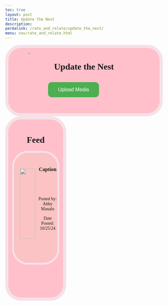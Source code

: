 ```yaml
---
toc: true
layout: post
title: Update the Nest
description:
permalink: /rate_and_relate/update_the_nest/
menu: nav/rate_and_relate.html
---
```

<style>
.feedContainer {
    transform: translateY(-90px);
}
.postFeed {
    border: 6px solid black;
    background-color: #FBC3C3;
    border-color: #F5E1E7;
    border-radius: 50px;
    height: 350px;
    margin-bottom: 12px;
    margin-left: 12px;
    margin-right: 12px;
}
.textContainer {
    transform: translateY(20px)
}
.textInfo {
    transform: translateY(30px)
}
.imageContainer {
    height: auto;
    display: inline;
    float: left;
    width: 55%;
    transform: translateX(5px) translateY(50px);
    text-align: center;
}
.imageContainer > img {
    width: 80%;
    display: inline-block;
}
.feed {
    border: 10px solid black;
    border-radius: 50px;
    border-color: #F5E1E7;
    background-color: pink;
    text-align: center;
    padding: 100px 0 3px 0;
    height: auto;
    font-family: 'Playfair Display', serif;
    float: left;
}
.header {
        border: 10px solid black;
        border-radius: 50px;
        border-color: #F5E1E7;
        background-color: pink;
        text-align: center;
        padding: 5px 0 3px 0;
        height: 200px;
        font-family: 'Playfair Display', serif;
    }
.headerImage > img {
    height: auto;
    display: inline;
    width: 15%;
    float: left;
    transform: translateX(30px) translateY(-80px);
}
.styled-button {
            background-color: #4CAF50;
            border: none;
            color: white;
            padding: 15px 32px;
            text-align: center;
            text-decoration: none;
            display: inline-block;
            font-size: 16px;
            margin: 4px 2px;
            cursor: pointer;
            border-radius: 12px;
            transition: background-color 0.3s, transform 0.2s;
            transform: translateX(-70px) translateY(10px);
}
 .upload_box {
    position: fixed;            
    top: 50%;                   
    left: 50%;                
    transform: translate(-50%, -50%);
    background-color: #FBC3C3;
    padding: 30px;
    border: 1px solid #ccc;
    border-radius: 50px;
    height: auto;
    display: none;
    text-align: center;
}
.upload_box #textInput {
    width: 100%; 
    padding: 8px;
    font-size: 14px;
    border: 1px solid #ccc; 
    border-radius: 4px; 
    margin-bottom: 10px; 
}
.upload_box .post-button {
   transform: translateX(240px)
}
.exit-button {
   transform: translateX(200px) translateY(-535px);
}
.upload_media {
    position: fixed;             /* Use fixed positioning */
    top: 50%;                   /* Center vertically */
    left: 50%;                  /* Center horizontally */
    transform: translate(-50%, -50%); /* Adjust back by half of div’s size */
    background-color:  #FBC3C3;
    padding: 20px;
    border: 1px solid #ccc;
    visibility: hidden;         /* Hidden initially */
    text-align: center;
}
</style>

<div style="text-align: center;" class="header">
    <h1> Update the Nest </h1>
    <div class="headerImage">
        <img src="{{site.baseurl}}/images/rate_and_relate/update_the_nest/update_the_nest.png" style="display: block; margin: 0 auto;" alt="Logo">
    </div>
    <div class="headerText">
        <button class="styled-button" onclick="closeDiv()">Upload Media</button>
    </div>
</div>

<div class="feed">
    <div class="feedContainer" id="feedContainer">
    <h1> Feed </h1>
        <div class="postFeed">
            <div class="imageContainer">
                <img src="{{site.baseurl}}/images/rate_and_relate/update_the_nest/temp_photo.jpg">
            </div>
            <div class="textContainer">
                <h3>Caption</h3><br>
                <div class="textInfo">
                    <p>Posted by: Abby Manalo</p><p>Date Posted: 10/25/24</p>
                </div>
            </div>
        </div>
</div>

<div class="upload_box" id="upload_box">
    <img class="toggle-button" onclick="toggleDiv()" src="{{site.baseurl}}/images/upload_imagebutton.png" width=500> <br>
    <text class="content-div"></text>
    <label for="textInput">Enter caption:</label>
    <input type="text" id="textInput" placeholder="Type something...">
    <button class="post-button">post</button>
    <button class="exit-button" onclick="closeDiv()">x</button>
</div>

<div class="upload_media" id="mediaUploader">
    <select id="cameraSelect"><option style="text-align:center">---- Choose Camera ----</option></select>
    <video id="video" width="400" height="300" style="display:none" autoplay></video>
    <canvas id="canvas" width="400" height="300" style="display:none;"></canvas><br>
    <button id="capture" onclick="captureImage()" style="display:none">Capture Image</button><br>
    <img id="photo" alt="Captured Image" width="400" height="300" style="display:none">
        <button id="retakePhoto" style="display:none" onclick="retakePhoto()">Retake Photo</button>
        <button id="confirmPhoto" style="display:none" onclick="toggleDiv()">Use Photo</button>
</div>

<script>
    // Iniital decleration of variables
    const myDiv = document.getElementById("mediaUploader");
    const mySecondDiv = document.getElementById("upload_box");
    const video = document.getElementById('video');
    const canvas = document.getElementById('canvas');
    const photo = document.getElementById('photo');
    const captureButton = document.getElementById('capture');
    const cameraSelect = document.getElementById('cameraSelect');
    const retakeButton = document.getElementById('retakePhoto');
    const confirmButton = document.getElementById('confirmPhoto');
    let currentStream = null;
    let freshPage = true;
    function getCameraStream(deviceId) {
        // Checks if currentStream exists
        if (currentStream) {
            // Stop the previous stream if there's any
            currentStream.getTracks().forEach(track => track.stop());
        }
        // Creates local variable constraints which sets video taking device
        const constraints = {
            // Checks if deviceId exists, if it does set 'exact' to deviceId, then use default
            video: { deviceId: deviceId ? { exact: deviceId } : undefined }
        };
        // Access the camera stream based on selected deviceId
        navigator.mediaDevices.getUserMedia(constraints)
            // 'stream' is equal to the object output by 'getUserMedia'
            .then(function (stream) {
                currentStream = stream;
                // Sets the video elements source to the stream
                video.srcObject = stream;
            })
            // If it fails to receive an object this returns an error
            .catch(function (err) {
                // err is a variable returned by getUserMedia when it fails
                console.log("Error accessing the camera: " + err);
            });
    };
    function toggleDiv() {
        // Checks if myDiv is visible
        const myDivVisibility = window.getComputedStyle(myDiv).visibility
        if (myDivVisibility == "hidden") {
            // Makes myDiv visible and removes the ability to scroll the page
            myDiv.style.visibility = "visible";
            document.body.style.overflow = "hidden";
            if (!freshPage) {
                retakePhoto();
            }
        } else {
            myDiv.style.visibility = "hidden";
            document.body.style.overflow = "visible";
            currentStream.getTracks().forEach(track => track.stop());
    }};
    function captureImage() {
        // Hides the photo taking elements
        freshPage = false;
        video.style.display = "none";
        captureButton.style.display = "none";
        cameraSelect.style.display = "none";
        photo.style.display = "block";
        retakeButton.style.display = "inline-block";
        confirmButton.style.display = "inline-block";
        // Sets image parameter to be 2d
        const context = canvas.getContext('2d');
        // Creates the image, with a width and height equal to the canvas
        context.drawImage(video, 0, 0, canvas.width, canvas.height);
        // imageData variable is set to the canvas current urt
        const imageData = canvas.toDataURL('image/png');
        const imageDataClean = imageData.replace(/^data:image\/png;base64,/, '');
        console.log(imageDataClean)
        // Sets the image element to the canvas image.
        photo.setAttribute('src', imageData);
        currentStream.getTracks().forEach(track => track.stop());
    };
    function retakePhoto() {
        video.style.display = "block";
        captureButton.style.display = "inline-block";
        cameraSelect.style.display = "inline-block";
        photo.style.display = "none";
        retakeButton.style.display = "none";
        confirmButton.style.display = "none";
        getCameraStream(cameraSelect.value);
    }
    // Creates a list of options for possible video input devices
    navigator.mediaDevices.enumerateDevices().then(function (devices) {
        devices.forEach(function (device) {
            // Checks if the device is a video input device
            if (device.kind === 'videoinput') {
                // Creates a dropdown list of options
                const option = document.createElement('option');
                // Sets initial value of dropdown to the currently selected deviceId
                option.value = device.deviceId;
                // Sets initial label of dropdown to currently selected device name or 'Camera (number)'
                option.text = device.label || `Camera ${cameraSelect.length + 1}`;
                // Adds the adds the option element to page to the select element with id = "cameraSelect"
                cameraSelect.appendChild(option);
            }
        });
    });
    // When the selected camera changes, update the video stream
    cameraSelect.onchange = function() {
        // Reruns the getCameraStream function with new value
        getCameraStream(cameraSelect.value);
    };
    // Automatically start with the first available camera
    cameraSelect.addEventListener('change', function() {
        getCameraStream(cameraSelect.value);
        video.style.display = "block";
        captureButton.style.display = "inline-block"
    });
    //function for close out post div
    function closeDiv() {
        // Checks if myDiv is visible
        const mySecondDivVisibility = window.getComputedStyle(mySecondDiv).display;
        if (mySecondDivVisibility == "none") {
            // Makes myDiv visible and removes the ability to scroll the page
            mySecondDiv.style.display = "block";
            document.body.style.overflow = "hidden";
        } else {
            mySecondDiv.style.display = "none";
            document.body.style.overflow = "visible";
    }};
</script>

<script type="module">
import { createImagePost } from '{{site.baseurl}}/assets/js/createRateAndRelateFeedList.js';
import { pythonURI, fetchOptions } from '{{site.baseurl}}/assets/js/api/config.js';

const postApiUrl = `${pythonURI}/api/nestPost`;

async function generatePosts() {
    try {
        // Define the fetch requests
        const postApiRequest = fetch(postApiUrl, fetchOptions);
        // Run all fetch requests concurrently
        const [postApiResponse] = await Promise.all([
            postApiRequest
        ]);
        // Check for errors in the responses
        if (!postApiResponse.ok) {
            throw new Error('Failed to fetch post API links: ' + postApiResponse.statusText);
        }        
        // Parse the JSON data
        const postData = await postApiResponse.json();

        // Iterate over the postData and create HTML elements for each item
        const feedList = document.getElementById("feedContainer")
        // Create an array of promises
        const postPromises = [];

        postData.forEach(postItem => {
            // Use imported function
            postPromises.push(createImagePost(postItem).then(postElement => {
                feedList.appendChild(postElement);
            }));
        });
        await Promise.all(postPromises);
    } catch (error) {
        console.error('Error fetching data:', error);
    }
}

// Create post in database


async function sendPosts() {
    const text = document.getElementById("textInput").value
    const canvas = document.getElementById('canvas');
    const imageData = canvas.toDataURL('image/png')
    const imageDataClean = imageData.replace(/^data:image\/png;base64,/, '');
    try {
        const postApiRequest = await fetch(`${postApiUrl}/api/id/nestImg`, {
            ...fetchOptions,
            method: 'post',
            headers: {
                'Content-Type': 'application/json'
            },
            body: JSON.stringify(
                {"file_name": file_name, "nestImg": imageData}
            )
        })
        if (!postApiRequest.ok) {
            throw new Error('Failed to fetch image API source: ' + postApiRequest.statusText);
        }
    }
    catch {
        
    }
}
generatePosts()
</script>